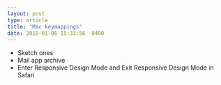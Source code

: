 ```yaml
---
layout: post
type: article
title: "Mac keymappings"
date: 2018-01-06 15:33:56 -0400
---
```


- Sketch ones
- Mail app archive
- Enter Responsive Design Mode and Exit Responsive Design Mode in Safari

